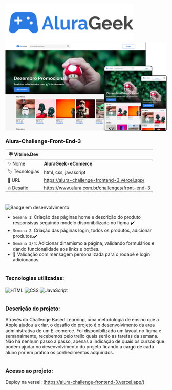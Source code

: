 <img src="assets/img/icons/Logo-alurageek.svg" alt="Logo da AluraGeek" width="400">
<div align="center">

<img src="assets/img/Screenshot/home.png#vitrinedev" alt="Imagem da página home na versão desktop, tablet e mobile" width="600" align="center">
</div>

### Alura-Challenge-Front-End-3

| :placard: Vitrine.Dev |     |
| -------------  | --- |
| :sparkles: Nome        | **AluraGeek-eComerce**
| :label: Tecnologias | html, css, javascript
| :rocket: URL         | https://alura-challenge-frontend-3.vercel.app/
| :fire: Desafio     | https://www.alura.com.br/challenges/front-end-3

#

![Badge em desenvolvimento](https://img.shields.io/badge/Status-Em%20Desenvolvimento-green)

- `Semana 1`: Criação das páginas home e descrição do produto responsivas seguindo modelo disponibilizado no figma.:heavy_check_mark:
- `Semana 2`: Criação das páginas login, todos os produtos, adicionar produtos.:heavy_check_mark:
- `Semana 3/4`: Adicionar dinamismo a página, validando formulários e dando funcionalidade aos links e botões.
- :construction: Validação com mensagem personalizada para o rodapé e login adicionadas.

#

### Tecnologias utilizadas:

<div>
    <img align="center" alt="HTML" height="30" src="https://cdn.jsdelivr.net/gh/devicons/devicon/icons/html5/html5-original.svg">
    <img align="center" alt="CSS" height="30" src="https://cdn.jsdelivr.net/gh/devicons/devicon/icons/css3/css3-original.svg">
    <img align="center" alt="JavaScript" height="30" src="https://cdn.jsdelivr.net/gh/devicons/devicon/icons/javascript/javascript-original.svg" >
</div>

#

### Descrição do projeto:

Através do Challenge Based Learning, uma metodologia de ensino que a Apple ajudou a criar,
o desafio do projeto é o desenvolvimento da area administrativa de um E-comerce. Foi disponibilizado um layout no figma e semanalmente, recebemos pelo trello quais serão as tarefas da semana. Não há nenhum passo a passo, apenas a indicação de quais os cursos que podem ajudar no desenvolvimento do projeto ficando a cargo de cada aluno por em pratica os conhecimentos adquiridos.

#

### Acesso ao projeto:

Deploy na versel: (https://alura-challenge-frontend-3.vercel.app/)

